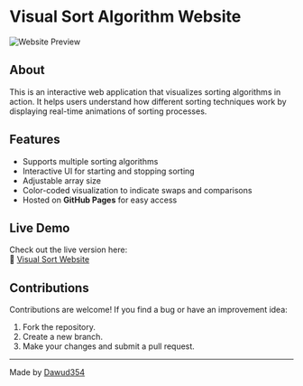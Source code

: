 # Visual Sort Algorithm Website

![Website Preview](https://dawud354.github.io/VisualSortWebsite/)

## About
This is an interactive web application that visualizes sorting algorithms in action. It helps users understand how different sorting techniques work by displaying real-time animations of sorting processes.

## Features
- Supports multiple sorting algorithms
- Interactive UI for starting and stopping sorting
- Adjustable array size
- Color-coded visualization to indicate swaps and comparisons
- Hosted on **GitHub Pages** for easy access

## Live Demo
Check out the live version here:  
🔗 [Visual Sort Website](https://dawud354.github.io/VisualSortWebsite/)

## Contributions
Contributions are welcome! If you find a bug or have an improvement idea:
1. Fork the repository.
2. Create a new branch.
3. Make your changes and submit a pull request.

---
Made by [Dawud354](https://github.com/dawud354)

